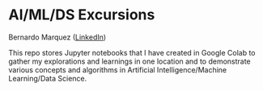 # AI/ML/DS Excursions
Bernardo Marquez ([LinkedIn](http://www.linkedin.com/in/bernardo-marquez-1266476))

This repo stores Jupyter notebooks that I have created in Google Colab to gather my explorations and learnings in one location and to demonstrate various concepts and algorithms in Artificial Intelligence/Machine Learning/Data Science.
